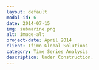 ```yaml
---
layout: default
modal-id: 6
date: 2014-07-15
img: submarine.png
alt: image-alt
project-date: April 2014
client: Ifimo Global Solutions
category: Time Series Analysis
description: Under Construction.
---
```

